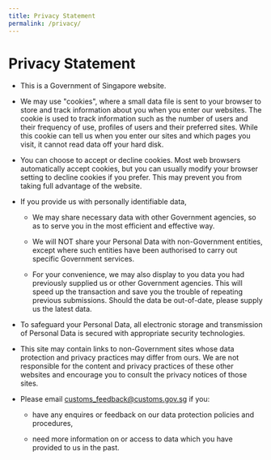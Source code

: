 ```yaml
---
title: Privacy Statement
permalink: /privacy/
---
```


# Privacy Statement

  - This is a Government of Singapore website.

  - We may use "cookies", where a small data file is sent to your browser to store and track information about you when you enter our websites. The cookie is used to track information such as the number of users and their frequency of use, profiles of users and their preferred sites. While this cookie can tell us when you enter our sites and which pages you visit, it cannot read data off your hard disk.

  - You can choose to accept or decline cookies. Most web browsers automatically accept cookies, but you can usually modify your browser setting to decline cookies if you prefer. This may prevent you from taking full advantage of the website.

  - If you provide us with personally identifiable data, <br>
      - We may share necessary data with other Government agencies, so as to serve you in the most efficient and effective way.

      - We will NOT share your Personal Data with non-Government entities, except where such entities have been authorised to carry out specific Government services.

      - For your convenience, we may also display to you data you had previously supplied us or other Government agencies. This will speed up the transaction and save you the trouble of repeating previous submissions. Should the data be out-of-date, please supply us the latest data.

  - To safeguard your Personal Data, all electronic storage and transmission of Personal Data is secured with appropriate security technologies.

  - This site may contain links to non-Government sites whose data protection and privacy practices may differ from ours. We are not responsible for the content and privacy practices of these other websites and encourage you to consult the privacy notices of those sites.

  - Please email customs_feedback@customs.gov.sg if you:<br>
    - have any enquires or feedback on our data protection policies and procedures,

    - need more information on or access to data which you have provided to us in the past.
